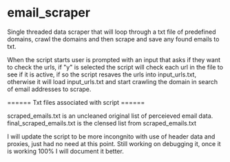# email_scraper

Single threaded data scraper that will loop through a txt file of predefined domains, crawl the domains and then scrape and save any found emails to txt.

When the script starts user is prompted with an input that asks if they want to check the urls, if "y" is selected the script will check each url in the file to see if it is active, if so the script resaves the urls into input_urls.txt, otherwise it will load input_urls.txt and start crawling the domain in search of email addresses to scrape.

====== Txt files associated with script ======

scraped_emails.txt is an uncleaned original list of perceieved email data.
final_scraped_emails.txt is the clensed list from scraped_emails.txt

I will update the script to be more incongnito with use of header data and proxies, just had no need at this point. Still working on debugging it, once it is working 100% I will document it better.
